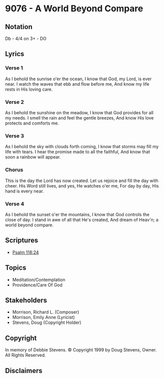 # 9076 - A World Beyond Compare

## Notation

Db - 4/4 on 3+ - DO

## Lyrics

### Verse 1

As I behold the sunrise o'er the ocean, I know that God, my Lord, is ever near. I watch the waves that ebb and flow before me, And know my life rests in His loving care.

### Verse 2

As I behold the sunshine on the meadow, I know that God provides for all my needs. I smell the rain and feel the gentle breezes, And know His love protects and comforts me.

### Verse 3

As I behold the sky with clouds forth coming, I know that storms may fill my life with tears. I hear the promise made to all the faithful, And know that soon a rainbow will appear.

### Chorus

This is the day the Lord has now created. Let us rejoice and fill the day with cheer. His Word still lives, and yes, He watches o'er me, For day by day, His hand is every near.

### Verse 4

As I behold the sunset o'er the mountains, I know that God controls the close of day. I stand in awe of all that He's created, And dream of Heav'n; a world beyond compare.


## Scriptures

- [Psalm 118:24](https://www.biblegateway.com/passage/?search=Psalm%20118%3A24)

## Topics

- Meditation/Contemplation
- Providence/Care Of God

## Stakeholders

- Morrison, Richard L. (Composer)
- Morrison, Emily Anne (Lyricist)
- Stevens, Doug (Copyright Holder)

## Copyright

In memory of Debbie Stevens. © Copyright 1999 by Doug Stevens, Owner. All Rights Reserved.


## Disclaimers


